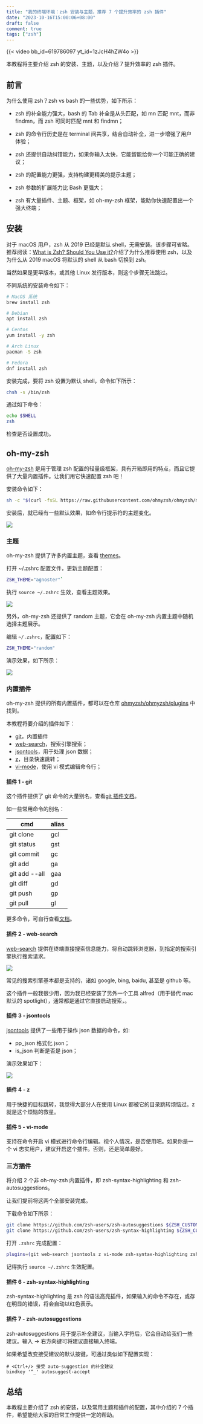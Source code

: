 ```yaml
---
title: "我的终端环境：zsh 安装与主题，推荐 7 个提升效率的 zsh 插件"
date: "2023-10-16T15:00:06+08:00"
draft: false
comment: true
tags: ["zsh"]
---
```


{{< video bb_id=619786097 yt_id=1zJcH4hZW4o >}}

本教程将主要介绍 zsh 的安装、主题，以及介绍 7 提升效率的 zsh 插件。

## 前言

为什么使用 zsh？zsh vs bash 的一些优势，如下所示：

- zsh 的补全能力强大，bash 的 Tab 补全是从头匹配，如 mn 匹配 mnt，而非 findmn，而 zsh 可同时匹配 mnt 和 findmn； 

- zsh 的命令行历史是在 terminal 间共享，结合自动补全，进一步增强了用户体验；
- zsh 还提供自动纠错能力，如果你输入太快，它能智能给你一个可能正确的建议；
- zsh 的配置能力更强，支持构建更精美的提示主题；
- zsh 参数的扩展能力比 Bash 更强大；
- zsh 有大量插件、主题、框架，如 oh-my-zsh 框架，能助你快速配置出一个强大终端；

## 安装

对于 macOS 用户，zsh 从 2019 已经是默认 shell，无需安装。该步骤可省略。推荐阅读：[What is Zsh? Should You Use it?](https://linuxhandbook.com/why-zsh/#:~:text=Zsh%20is%20more%20powerful%20and,more%20advanced%20features%20shipped%20in.)介绍了为什么推荐使用 zsh，以及为什么从 2019 macOS 将默认的 shell 从 bash 切换到 zsh。

当然如果是更早版本，或其他 Linux 发行版本，则这个步骤无法跳过。

不同系统的安装命令如下： 

```bash
# MacOS 系统
brew install zsh
```
```bash
# Debian
apt install zsh
```
```bash
# Centos
yum install -y zsh
```
```bash
# Arch Linux
pacman -S zsh
```
```bash
# Fedora
dnf install zsh
```

安装完成，要将 zsh 设置为默认 shell，命令如下所示：

```bash
chsh -s /bin/zsh
```

通过如下命令：

```bash
echo $SHELL
zsh
```

检查是否设置成功。

## oh-my-zsh

[oh-my-zsh](https://github.com/ohmyzsh/ohmyzsh) 是用于管理 zsh 配置的轻量级框架，具有开箱即用的特点，而且它提供了大量内置插件。让我们用它快速配置 zsh 吧！

安装命令如下：

```bash
sh -c "$(curl -fsSL https://raw.githubusercontent.com/ohmyzsh/ohmyzsh/master/tools/install.sh)"
```

安装后，就已经有一些默认效果，如命令行提示符的主题变化。

![](https://cdn.jsdelivr.net/gh/poloxue/images@main/2023-10-16-zsh-themes-and-plugin-01.png)

### 主题

oh-my-zsh 提供了许多内置主题，查看 [themes](https://github.com/ohmyzsh/ohmyzsh/wiki/Themes)。

打开 ~/.zshrc 配置文件，更新主题配置：

```bash
ZSH_THEME="agnoster"`
```

执行 `source ~/.zshrc` 生效，查看主题效果。

![](https://cdn.jsdelivr.net/gh/poloxue/images@main/2023-10-16-zsh-themes-and-plugin-02.png)

另外，oh-my-zsh 还提供了 random 主题，它会在 oh-my-zsh 内置主题中随机选择主题展示。

编辑 `~/.zshrc`，配置如下：

```bash
ZSH_THEME="random"
```

演示效果，如下所示：

![](https://cdn.jsdelivr.net/gh/poloxue/images@main/2023-10-16-zsh-themes-and-plugin-03.gif)

### 内置插件

oh-my-zsh 提供的所有内置插件，都可以在仓库 [ohmyzsh/ohmyzsh/plugins](https://github.com/ohmyzsh/ohmyzsh/tree/master/plugins)  中找到。

本教程将要介绍的插件如下：

- [git](https://github.com/ohmyzsh/ohmyzsh/tree/master/plugins/git)，内置插件
- [web-search](https://github.com/ohmyzsh/ohmyzsh/tree/master/plugins/web-search)，搜索引擎搜索；
- [jsontools](https://github.com/ohmyzsh/ohmyzsh/tree/master/plugins/jsontools)，用于处理 json 数据；
- [z](https://github.com/ohmyzsh/ohmyzsh/tree/master/plugins/z)，目录快速跳转；
- [vi-mode](https://github.com/ohmyzsh/ohmyzsh/tree/master/plugins/vi-mode)，使用 vi 模式编辑命令行；

#### 插件 1 - git

这个插件提供了 git 命令的大量别名，查看[git 插件文档](https://github.com/ohmyzsh/ohmyzsh/tree/master/plugins/git/)。

如一些常用命令的别名：

cmd           | alias
------------- | ------------
git clone     | gcl
git status    | gst
git commit    | gc
git add       | ga
git add --all | gaa
git diff      | gd
git push      | gp
git pull      | gl

更多命令，可自行查看[文档](https://github.com/ohmyzsh/ohmyzsh/tree/master/plugins/git/)。

#### 插件 2 - web-search

[web-search](https://github.com/ohmyzsh/ohmyzsh/tree/master/plugins/web-search/) 提供在终端直接搜索信息能力，将自动跳转浏览器，到指定的搜索引擎执行搜索请求。

![](https://cdn.jsdelivr.net/gh/poloxue/images@main/2023-10-16-zsh-themes-and-plugin-04.gif)

常见的搜索引擎基本都是支持的，诸如 google, bing, baidu, 甚至是 github 等。

这个插件一般我很少用，因为我已经安装了另外一个工具 alfred（用于替代 mac 默认的 spotlight），通常都是通过它直接启动搜索，。

#### 插件 3 - jsontools

[jsontools](https://github.com/ohmyzsh/ohmyzsh/tree/master/plugins/jsontools/) 提供了一些用于操作 json 数据的命令，如:

- pp_json 格式化 json；
- is_json 判断是否是 json；

演示效果如下：

![](https://cdn.jsdelivr.net/gh/poloxue/images@main/2023-10-16-zsh-themes-and-plugin-05.gif)

#### 插件 4 - z


用于快捷的目标跳转，我觉得大部分人在使用 Linux 都被它的目录跳转烦恼过。z 就是这个烦恼的救星。

#### 插件 5 - vi-mode

支持在命令开启 vi 模式进行命令行编辑。视个人情况，是否使用吧。如果你是一个 vi 忠实用户，建议开启这个插件。否则，还是简单最好。

### 三方插件

将介绍 2 个非 oh-my-zsh 内置插件，即 zsh-syntax-highlighting 和 zsh-autosuggestions。

让我们提前将这两个全部安装完成。

下载命令如下所示：

```zsh
git clone https://github.com/zsh-users/zsh-autosuggestions ${ZSH_CUSTOM:-$HOME/.oh-my-zsh/custom}/plugins/zsh-autosuggestions
git clone https://github.com/zsh-users/zsh-syntax-highlighting ${ZSH_CUSTOM:-~/.oh-my-zsh/custom}/plugins/zsh-syntax-highlighting
```

打开 `.zshrc` 完成配置：
    
```zsh
plugins=(git web-search jsontools z vi-mode zsh-syntax-highlighting zsh-autosuggestion)
```

记得执行 `source ~/.zshrc` 生效配置。

#### 插件 6 - zsh-syntax-highlighting

zsh-syntax-highlighting 是 zsh 的语法高亮插件，如果输入的命令不存在，或存在明显的错误，将会自动以红色表示。

#### 插件 7 - zsh-autosuggestions

zsh-autosuggestions 用于提示补全建议，当输入字符后，它会自动给我们一些建议。输入 -> 右方向键可将建议直接输入终端。

如果希望改变接受建议的默认按键，可通过类似如下配置实现：

```
# <Ctrl+/> 接受 auto-suggestion 的补全建议
bindkey '^_' autosuggest-accept
```

## 总结

本教程主要介绍了 zsh 的安装，以及常用主题和插件的配置，其中介绍的 7 个插件，希望能给大家的日常工作提供一定的帮助。
